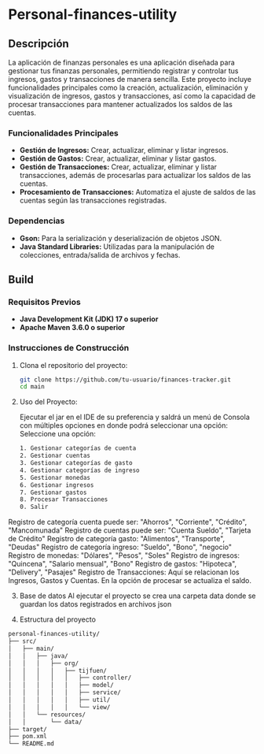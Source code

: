 # Personal-finances-utility

## Descripción

La aplicación de finanzas personales es una aplicación diseñada para gestionar tus finanzas personales, permitiendo registrar y controlar tus ingresos, gastos y transacciones de manera sencilla. Este proyecto incluye funcionalidades principales como la creación, actualización, eliminación y visualización de ingresos, gastos y transacciones, así como la capacidad de procesar transacciones para mantener actualizados los saldos de las cuentas.

### Funcionalidades Principales

- **Gestión de Ingresos:** Crear, actualizar, eliminar y listar ingresos.
- **Gestión de Gastos:** Crear, actualizar, eliminar y listar gastos.
- **Gestión de Transacciones:** Crear, actualizar, eliminar y listar transacciones, además de procesarlas para actualizar los saldos de las cuentas.
- **Procesamiento de Transacciones:** Automatiza el ajuste de saldos de las cuentas según las transacciones registradas.

### Dependencias

- **Gson:** Para la serialización y deserialización de objetos JSON.
- **Java Standard Libraries:** Utilizadas para la manipulación de colecciones, entrada/salida de archivos y fechas.

## Build

### Requisitos Previos

- **Java Development Kit (JDK) 17 o superior**
- **Apache Maven 3.6.0 o superior**

### Instrucciones de Construcción

1. Clona el repositorio del proyecto:
   ```sh
   git clone https://github.com/tu-usuario/finances-tracker.git
   cd main

2. Uso del Proyecto:

   Ejecutar el jar en el IDE de su preferencia y saldrá un menú de Consola con múltiples opciones en donde podrá seleccionar una opción:
   Seleccione una opción:
   ```sh
   1. Gestionar categorías de cuenta
   2. Gestionar cuentas
   3. Gestionar categorías de gasto
   4. Gestionar categorías de ingreso
   5. Gestionar monedas
   6. Gestionar ingresos
   7. Gestionar gastos
   8. Procesar Transacciones
   0. Salir

Registro de categoría cuenta puede ser: "Ahorros", "Corriente", "Crédito", "Mancomunada"
Registro de cuentas puede ser: "Cuenta Sueldo", "Tarjeta de Crédito"
Registro de categoría gasto: "Alimentos", "Transporte", "Deudas"
Registro de categoría ingreso: "Sueldo", "Bono", "negocio"
Registro de monedas: "Dólares", "Pesos", "Soles"
Registro de ingresos: "Quincena", "Salario mensual", "Bono"
Registro de gastos: "Hipoteca", "Delivery", "Pasajes"
Registro de Transacciones: Aquí se relacionan los Ingresos, Gastos y Cuentas. En la opción de procesar se actualiza el saldo.

3. Base de datos
Al ejecutar el proyecto se crea una carpeta data donde se guardan los datos registrados en archivos json

4. Estructura del proyecto

```sh
personal-finances-utility/
├── src/
│   ├── main/
│   │   ├── java/
│   │   │   ├── org/
│   │   │   │   ├── tijfuen/
│   │   │   │   │   ├── controller/
│   │   │   │   │   ├── model/
│   │   │   │   │   ├── service/
│   │   │   │   │   ├── util/
│   │   │   │   │   └── view/
│   │   └── resources/
│   │       └── data/
├── target/
├── pom.xml
└── README.md



